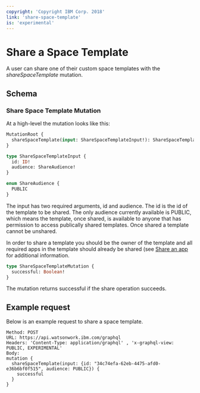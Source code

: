 ```yaml
---
copyright: 'Copyright IBM Corp. 2018'
link: 'share-space-template'
is: 'experimental'
---
```


# Share a Space Template

A user can share one of their custom space templates with the _shareSpaceTemplate_ mutation.

## Schema

### Share Space Template Mutation
At a high-level the mutation looks like this:

```graphql
MutationRoot {
  shareSpaceTemplate(input: ShareSpaceTemplateInput!): ShareSpaceTemplateMutation!
}

type ShareSpaceTemplateInput {
  id: ID!
  audience: ShareAudience!
}

enum ShareAudience {
  PUBLIC
}
```

The input has two required arguments, id and audience. The id is the id of the template to be shared. The only audience currently available is PUBLIC, which means the template, once shared, is available to anyone that has permission to access publically shared templates. Once shared a template cannot be unshared.

In order to share a template you should be the owner of the template and all required apps in the template should already be shared
(see [Share an app](guides/V1_ShareAnApp.md) for additional information.


```graphql
type ShareSpaceTemplateMutation {
  successful: Boolean!
}
```

The mutation returns successful if the share operation succeeds.

## Example request

Below is an example request to share a space template.

~~~~
Method: POST
URL: https://api.watsonwork.ibm.com/graphql
Headers: 'Content-Type: application/graphql' , 'x-graphql-view: PUBLIC, EXPERIMENTAL'
Body:
mutation {
  shareSpaceTemplate(input: {id: "34c74efa-62eb-4475-afd0-e36b6bf0f515", audience: PUBLIC}) {
    successful
  }
}
~~~~
